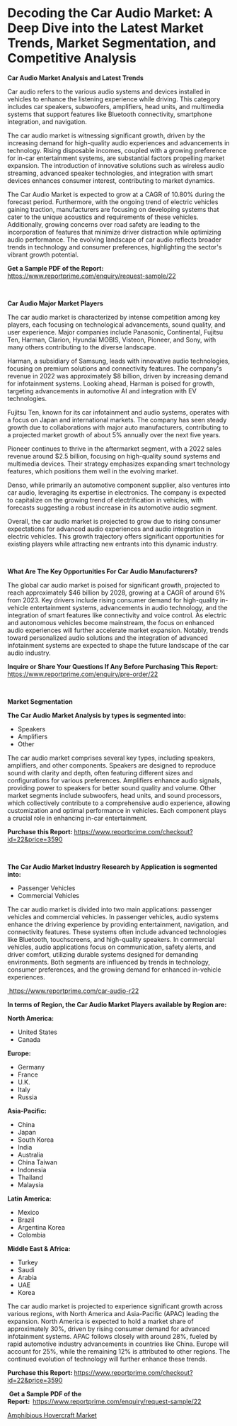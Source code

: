 <p><h1>Decoding the Car Audio Market: A Deep Dive into the Latest Market Trends, Market Segmentation, and Competitive Analysis</h1></p><p><strong>Car Audio Market Analysis and Latest Trends</strong></p>
<p><p>Car audio refers to the various audio systems and devices installed in vehicles to enhance the listening experience while driving. This category includes car speakers, subwoofers, amplifiers, head units, and multimedia systems that support features like Bluetooth connectivity, smartphone integration, and navigation. </p><p>The car audio market is witnessing significant growth, driven by the increasing demand for high-quality audio experiences and advancements in technology. Rising disposable incomes, coupled with a growing preference for in-car entertainment systems, are substantial factors propelling market expansion. The introduction of innovative solutions such as wireless audio streaming, advanced speaker technologies, and integration with smart devices enhances consumer interest, contributing to market dynamics.</p><p>The Car Audio Market is expected to grow at a CAGR of 10.80% during the forecast period. Furthermore, with the ongoing trend of electric vehicles gaining traction, manufacturers are focusing on developing systems that cater to the unique acoustics and requirements of these vehicles. Additionally, growing concerns over road safety are leading to the incorporation of features that minimize driver distraction while optimizing audio performance. The evolving landscape of car audio reflects broader trends in technology and consumer preferences, highlighting the sector's vibrant growth potential.</p></p>
<p><strong>Get a Sample PDF of the Report:&nbsp;</strong> <a href="https://www.reportprime.com/enquiry/request-sample/22?utm_campaign=2795&utm_medium=2&utm_source=Github&utm_content=ia&utm_term=17032025&utm_id=car-audio">https://www.reportprime.com/enquiry/request-sample/22</a></p>
<p>&nbsp;</p>
<p><strong>Car Audio Major Market Players</strong></p>
<p><p>The car audio market is characterized by intense competition among key players, each focusing on technological advancements, sound quality, and user experience. Major companies include Panasonic, Continental, Fujitsu Ten, Harman, Clarion, Hyundai MOBIS, Visteon, Pioneer, and Sony, with many others contributing to the diverse landscape.</p><p>Harman, a subsidiary of Samsung, leads with innovative audio technologies, focusing on premium solutions and connectivity features. The company's revenue in 2022 was approximately $8 billion, driven by increasing demand for infotainment systems. Looking ahead, Harman is poised for growth, targeting advancements in automotive AI and integration with EV technologies.</p><p>Fujitsu Ten, known for its car infotainment and audio systems, operates with a focus on Japan and international markets. The company has seen steady growth due to collaborations with major auto manufacturers, contributing to a projected market growth of about 5% annually over the next five years.</p><p>Pioneer continues to thrive in the aftermarket segment, with a 2022 sales revenue around $2.5 billion, focusing on high-quality sound systems and multimedia devices. Their strategy emphasizes expanding smart technology features, which positions them well in the evolving market.</p><p>Denso, while primarily an automotive component supplier, also ventures into car audio, leveraging its expertise in electronics. The company is expected to capitalize on the growing trend of electrification in vehicles, with forecasts suggesting a robust increase in its automotive audio segment.</p><p>Overall, the car audio market is projected to grow due to rising consumer expectations for advanced audio experiences and audio integration in electric vehicles. This growth trajectory offers significant opportunities for existing players while attracting new entrants into this dynamic industry.</p></p>
<p>&nbsp;</p>
<p><strong>What Are The Key Opportunities For Car Audio Manufacturers?</strong></p>
<p><p>The global car audio market is poised for significant growth, projected to reach approximately $46 billion by 2028, growing at a CAGR of around 6% from 2023. Key drivers include rising consumer demand for high-quality in-vehicle entertainment systems, advancements in audio technology, and the integration of smart features like connectivity and voice control. As electric and autonomous vehicles become mainstream, the focus on enhanced audio experiences will further accelerate market expansion. Notably, trends toward personalized audio solutions and the integration of advanced infotainment systems are expected to shape the future landscape of the car audio industry.</p></p>
<p><strong>Inquire or Share Your Questions If Any Before Purchasing This Report:</strong> <a href="https://www.reportprime.com/enquiry/pre-order/22?utm_campaign=2795&utm_medium=2&utm_source=Github&utm_content=ia&utm_term=17032025&utm_id=car-audio">https://www.reportprime.com/enquiry/pre-order/22</a></p>
<p>&nbsp;</p>
<p><strong>Market Segmentation</strong></p>
<p><strong>The Car Audio Market Analysis by types is segmented into:</strong></p>
<p><ul><li>Speakers</li><li>Amplifiers</li><li>Other</li></ul></p>
<p><p>The car audio market comprises several key types, including speakers, amplifiers, and other components. Speakers are designed to reproduce sound with clarity and depth, often featuring different sizes and configurations for various preferences. Amplifiers enhance audio signals, providing power to speakers for better sound quality and volume. Other market segments include subwoofers, head units, and sound processors, which collectively contribute to a comprehensive audio experience, allowing customization and optimal performance in vehicles. Each component plays a crucial role in enhancing in-car entertainment.</p></p>
<p><strong>Purchase this Report:&nbsp;</strong><a href="https://www.reportprime.com/checkout?id=22&price=3590&utm_campaign=2795&utm_medium=2&utm_source=Github&utm_content=ia&utm_term=17032025&utm_id=car-audio">https://www.reportprime.com/checkout?id=22&price=3590</a></p>
<p>&nbsp;</p>
<p><strong>The Car Audio Market Industry Research by Application is segmented into:</strong></p>
<p><ul><li>Passenger Vehicles</li><li>Commercial Vehicles</li></ul></p>
<p><p>The car audio market is divided into two main applications: passenger vehicles and commercial vehicles. In passenger vehicles, audio systems enhance the driving experience by providing entertainment, navigation, and connectivity features. These systems often include advanced technologies like Bluetooth, touchscreens, and high-quality speakers. In commercial vehicles, audio applications focus on communication, safety alerts, and driver comfort, utilizing durable systems designed for demanding environments. Both segments are influenced by trends in technology, consumer preferences, and the growing demand for enhanced in-vehicle experiences.</p></p>
<p><a href="https://www.reportprime.com/car-audio-r22?utm_campaign=2795&utm_medium=2&utm_source=Github&utm_content=ia&utm_term=17032025&utm_id=car-audio">&nbsp;https://www.reportprime.com/car-audio-r22</a></p>
<p><strong>In terms of Region, the Car Audio Market Players available by Region are:</strong></p>
<p>
    <p> <strong> North America: </strong>
        <ul>
            <li>United States</li>
            <li>Canada</li>
        </ul>
        </p> 
    <p> <strong> Europe: </strong>
        <ul>
            <li>Germany</li>
            <li>France</li>
            <li>U.K.</li>
            <li>Italy</li>
            <li>Russia</li>
        </ul>
        </p> 
    <p> <strong> Asia-Pacific: </strong>
        <ul>
            <li>China</li>
            <li>Japan</li>
            <li>South Korea</li>
            <li>India</li>
            <li>Australia</li>
            <li>China Taiwan</li>
            <li>Indonesia</li>
            <li>Thailand</li>
            <li>Malaysia</li>
        </ul>
        </p> 
    <p> <strong> Latin America: </strong>
        <ul>
            <li>Mexico</li>
            <li>Brazil</li>
            <li>Argentina Korea</li>
            <li>Colombia</li>
        </ul>
        </p> 
    <p> <strong> Middle East & Africa: </strong>
        <ul>
            <li>Turkey</li>
            <li>Saudi</li>
            <li>Arabia</li>
            <li>UAE</li>
            <li>Korea</li>
        </ul>
    </p>
    </p>
<p><p>The car audio market is projected to experience significant growth across various regions, with North America and Asia-Pacific (APAC) leading the expansion. North America is expected to hold a market share of approximately 30%, driven by rising consumer demand for advanced infotainment systems. APAC follows closely with around 28%, fueled by rapid automotive industry advancements in countries like China. Europe will account for 25%, while the remaining 12% is attributed to other regions. The continued evolution of technology will further enhance these trends.</p></p>
<p><strong>Purchase this Report: </strong><a href="https://www.reportprime.com/checkout?id=22&price=3590&utm_campaign=2795&utm_medium=2&utm_source=Github&utm_content=ia&utm_term=17032025&utm_id=car-audio">https://www.reportprime.com/checkout?id=22&price=3590</a></p>
<p>&nbsp;<strong>Get a Sample PDF of the Report:&nbsp;&nbsp;</strong><a href="https://www.reportprime.com/enquiry/request-sample/22?utm_campaign=2795&utm_medium=2&utm_source=Github&utm_content=ia&utm_term=17032025&utm_id=car-audio">https://www.reportprime.com/enquiry/request-sample/22</a></p>
<p><strong></strong></p>
<p><p><a href="https://github.com/ziogaskangui96/Market-Research-Report-List-1/blob/main/amphibious-hovercraft-market.md?utm_campaign=2795&utm_medium=2&utm_source=Github&utm_content=ia&utm_term=17032025&utm_id=car-audio">Amphibious Hovercraft Market</a></p></p>